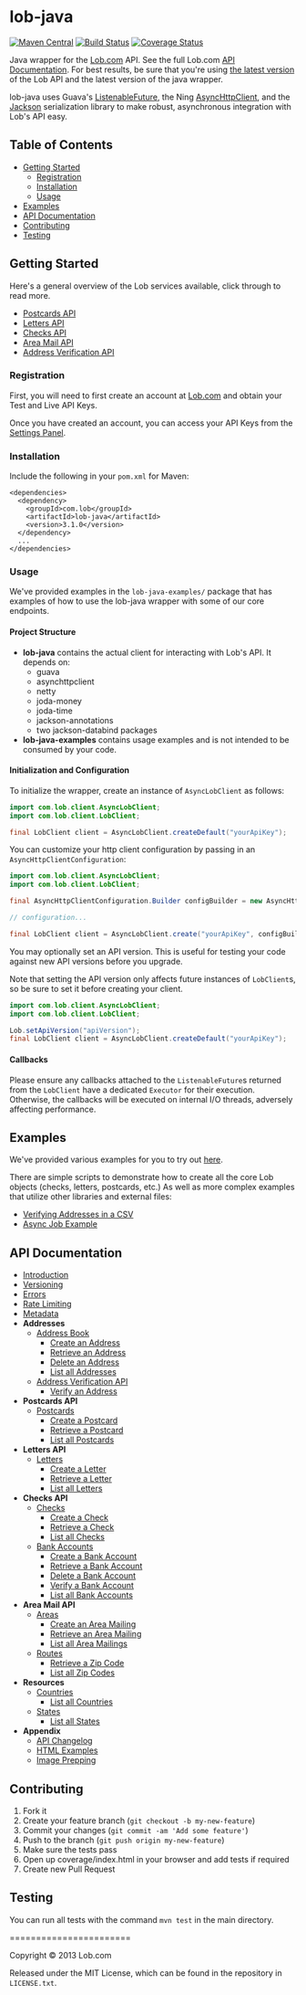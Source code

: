 # lob-java

[![Maven Central](https://img.shields.io/maven-central/v/com.lob/lob-java.svg)](http://search.maven.org/#search%7Cga%7C1%7Cg%3A%22com.lob%22%20AND%20a%3A%22lob-java%22)
[![Build Status](https://secure.travis-ci.org/lob/lob-java.svg)](https://travis-ci.org/lob/lob-java)
[![Coverage Status](https://coveralls.io/repos/javadev/lob-java/badge.svg?branch=master)](https://coveralls.io/r/javadev/lob-java)

Java wrapper for the [Lob.com](http://lob.com) API. See the full Lob.com [API Documentation](https://lob.com/docs/java).  For best results, be sure that you're using [the latest version](https://lob.com/docs/java#version) of the Lob API and the latest version of the java wrapper.

lob-java uses Guava's [ListenableFuture](https://code.google.com/p/guava-libraries/wiki/ListenableFutureExplained), the Ning [AsyncHttpClient](https://github.com/AsyncHttpClient/async-http-client), and the [Jackson](https://github.com/FasterXML/jackson) serialization library to make robust, asynchronous integration with Lob's API easy.

## Table of Contents

- [Getting Started](#getting-started)
  - [Registration](#registration)
  - [Installation](#installation)
  - [Usage](#usage)
- [Examples](#examples)
- [API Documentation](#api-documentation)
- [Contributing](#contributing)
- [Testing](#testing)

## Getting Started

Here's a general overview of the Lob services available, click through to read more.

- [Postcards API](https://lob.com/services/postcards)
- [Letters API](https://lob.com/services/letters)
- [Checks API](https://lob.com/services/checks)
- [Area Mail API](https://lob.com/services/area)
- [Address Verification API](https://lob.com/verification/address)

### Registration

First, you will need to first create an account at [Lob.com](https://dashboard.lob.com/#/register) and obtain your Test and Live API Keys.

Once you have created an account, you can access your API Keys from the [Settings Panel](https://dashboard.lob.com/#/settings).

### Installation

Include the following in your `pom.xml` for Maven:

```
<dependencies>
  <dependency>
    <groupId>com.lob</groupId>
    <artifactId>lob-java</artifactId>
    <version>3.1.0</version>
  </dependency>
  ...
</dependencies>
```

### Usage

We've provided examples in the `lob-java-examples/` package that has examples of how to use the lob-java wrapper with some of our core endpoints.

#### Project Structure

- **lob-java** contains the actual client for interacting with Lob's API. It depends on:
  - guava
  - asynchttpclient
  - netty
  - joda-money
  - joda-time
  - jackson-annotations
  - two jackson-databind packages
- **lob-java-examples** contains usage examples and is not intended to be consumed by your code.

#### Initialization and Configuration

To initialize the wrapper, create an instance of `AsyncLobClient` as follows:

```java
import com.lob.client.AsyncLobClient;
import com.lob.client.LobClient;

final LobClient client = AsyncLobClient.createDefault("yourApiKey");
```

You can customize your http client configuration by passing in an `AsyncHttpClientConfiguration`:

```java
import com.lob.client.AsyncLobClient;
import com.lob.client.LobClient;

final AsyncHttpClientConfiguration.Builder configBuilder = new AsyncHttpClientConfiguration.Builder();

// configuration...

final LobClient client = AsyncLobClient.create("yourApiKey", configBuilder.build());
```

You may optionally set an API version. This is useful for testing your code against new API versions before you upgrade.

Note that setting the API version only affects future instances of `LobClient`s, so be sure to set it before creating your client.

```java
import com.lob.client.AsyncLobClient;
import com.lob.client.LobClient;

Lob.setApiVersion("apiVersion");
final LobClient client = AsyncLobClient.createDefault("yourApiKey");
```

#### Callbacks
Please ensure any callbacks attached to the `ListenableFuture`s returned from the `LobClient` have a dedicated `Executor`
for their execution. Otherwise, the callbacks will be executed on internal I/O threads, adversely affecting performance.

## Examples

We've provided various examples for you to try out [here](https://github.com/lob/lob-java/tree/master/lob-java-examples/src/main/java/com/lob/examples).

There are simple scripts to demonstrate how to create all the core Lob objects (checks, letters, postcards, etc.) As well as more complex examples that utilize other libraries and external files:

- [Verifying Addresses in a CSV](https://github.com/lob/lob-java/blob/master/lob-java-examples/src/main/java/com/lob/examples/CsvVerificationExample.java)
- [Async Job Example](https://github.com/lob/lob-java/blob/master/lob-java-examples/src/main/java/com/lob/examples/AsyncJobExample.java)

## API Documentation

- [Introduction](https://lob.com/docs/java#introduction)
- [Versioning](https://lob.com/docs/java#version)
- [Errors](https://lob.com/docs/java#errors)
- [Rate Limiting](https://lob.com/docs/java#rate-limits)
- [Metadata](https://lob.com/docs/java#metadata)
- **Addresses**
  - [Address Book](https://lob.com/docs/java#addresses)
    - [Create an Address](https://lob.com/docs/java#addresses_create)
    - [Retrieve an Address](https://lob.com/docs/java#addresses_retrieve)
    - [Delete an Address](https://lob.com/docs/java#addresses_delete)
    - [List all Addresses](https://lob.com/docs/java#addresses_list)
  - [Address Verification API](https://lob.com/docs/java#verify)
    - [Verify an Address](https://lob.com/docs/java#verify_create)
- **Postcards API**
  - [Postcards](https://lob.com/docs/java#postcards)
    - [Create a Postcard](https://lob.com/docs/java#postcards_create)
    - [Retrieve a Postcard](https://lob.com/docs/java#postcards_retrieve)
    - [List all Postcards](https://lob.com/docs/java#postcards_list)
- **Letters API**
  - [Letters](https://lob.com/docs/java#letters)
    - [Create a Letter](https://lob.com/docs/java#letters_create)
    - [Retrieve a Letter](https://lob.com/docs/java#letters_retrieve)
    - [List all Letters](https://lob.com/docs/java#letters_list)
- **Checks API**
  - [Checks](https://lob.com/docs/java#checks)
    - [Create a Check](https://lob.com/docs/java#checks_create)
    - [Retrieve a Check](https://lob.com/docs/java#checks_retrieve)
    - [List all Checks](https://lob.com/docs/java#checks_list)
  - [Bank Accounts](https://lob.com/docs/java#bank-accounts)
    - [Create a Bank Account](https://lob.com/docs/java#bankaccounts_create)
    - [Retrieve a Bank Account](https://lob.com/docs/java#bankaccounts_retrieve)
    - [Delete a Bank Account](https://lob.com/docs/java#bankaccounts_delete)
    - [Verify a Bank Account](https://lob.com/docs/java#bankaccounts_verify)
    - [List all Bank Accounts](https://lob.com/docs/java#bankaccounts_list)
- **Area Mail API**
  - [Areas](https://lob.com/docs/java#areas)
    - [Create an Area Mailing](https://lob.com/docs/java#areas_create)
    - [Retrieve an Area Mailing](https://lob.com/docs/java#areas_retrieve)
    - [List all Area Mailings](https://lob.com/docs/java#areas_list)
  - [Routes](https://lob.com/docs/java#routes)
    - [Retrieve a Zip Code](https://lob.com/docs/java#routes_retrieve)
    - [List all Zip Codes](https://lob.com/docs/java#routes_list)
- **Resources**
  - [Countries](https://lob.com/docs/java#countries)
    - [List all Countries](https://lob.com/docs/java#countries_list)
  - [States](https://lob.com/docs/java#states)
    - [List all States](https://lob.com/docs/java#states_list)
- **Appendix**
  - [API Changelog](https://lob.com/docs/java#changelog)
  - [HTML Examples](https://lob.com/docs/java#html-examples)
  - [Image Prepping](https://lob.com/docs/java#prepping)

## Contributing

1. Fork it
2. Create your feature branch (`git checkout -b my-new-feature`)
3. Commit your changes (`git commit -am 'Add some feature'`)
4. Push to the branch (`git push origin my-new-feature`)
5. Make sure the tests pass
6. Open up coverage/index.html in your browser and add tests if required
7. Create new Pull Request

## Testing

You can run all tests with the command `mvn test` in the main directory.

=======================

Copyright &copy; 2013 Lob.com

Released under the MIT License, which can be found in the repository in `LICENSE.txt`.
